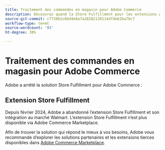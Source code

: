 ```yaml
---
title: Traitement des commandes en magasin pour Adobe Commerce
description: Découvrez quand la Store Fulfillment pour les extensions Adobe Commerce a atteint sa fin de vie.
source-git-commit: c772662c6bd4e8a7a28282120114dfde62ba7bc7
workflow-type: tm+mt
source-wordcount: '93'
ht-degree: 30%

---
```



# Traitement des commandes en magasin pour Adobe Commerce

Adobe a arrêté la solution Store Fulfillment pour Adobe Commerce :

## Extension Store Fulfillment

Depuis février 2024, Adobe a abandonné l’extension Store Fulfillment et son intégration au marché Walmart. L’extension Store Fulfillment n’est plus disponible via Adobe Commerce Marketplace.

Afin de trouver la solution qui répond le mieux à vos besoins, Adobe vous recommande d’explorer les solutions partenaires et les extensions tierces disponibles dans [Adobe Commerce Marketplace](https://commercemarketplace.adobe.com/).

